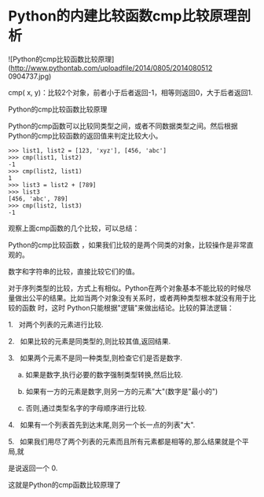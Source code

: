 # Python的内建比较函数cmp比较原理剖析

![Python的cmp比较函数比较原理](http://www.pythontab.com/uploadfile/2014/0805/2014080512
0904737.jpg)

cmp( x, y)：比较2个对象，前者小于后者返回-1，相等则返回0，大于后者返回1.

Python的cmp比较函数比较原理

Python的cmp函数可以比较同类型之间，或者不同数据类型之间。然后根据Python的cmp比较函数的返回值来判定比较大小。

    
    
    >>> list1, list2 = [123, 'xyz'], [456, 'abc']
    >>> cmp(list1, list2)
    -1
    >>> cmp(list2, list1)
    1
    >>> list3 = list2 + [789]
    >>> list3
    [456, 'abc', 789]
    >>> cmp(list2, list3)
    -1

观察上面cmp函数的几个比较，可以总结：

Python的cmp比较函数 ，如果我们比较的是两个同类的对象，比较操作是非常直观的。

数字和字符串的比较，直接比较它们的值。



对于序列类型的比较，方式上有相似。Python在两个对象基本不能比较的时候尽量做出公平的结果。比如当两个对象没有关系时，或者两种类型根本就没有用于比较的函数
时，这时 Python只能根据"逻辑"来做出结论。比较的算法逻辑：

1\.   对两个列表的元素进行比较.

2\.   如果比较的元素是同类型的,则比较其值,返回结果.

3\.   如果两个元素不是同一种类型,则检查它们是否是数字.

     a. 如果是数字,执行必要的数字强制类型转换,然后比较.

     b. 如果有一方的元素是数字,则另一方的元素"大"(数字是"最小的")

     c. 否则,通过类型名字的字母顺序进行比较.

4\.   如果有一个列表首先到达末尾,则另一个长一点的列表"大".

5\.   如果我们用尽了两个列表的元素而且所有元素都是相等的,那么结果就是个平局,就

是说返回一个 0.

这就是Python的cmp函数比较原理了

  


